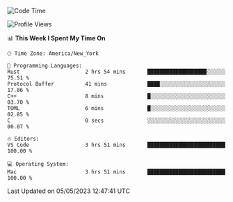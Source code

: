 <!--START_SECTION:waka-->
![Code Time](http://img.shields.io/badge/Code%20Time-357%20hrs%2037%20mins-blue)

![Profile Views](http://img.shields.io/badge/Profile%20Views-38-blue)

📊 **This Week I Spent My Time On** 

```text
🕑︎ Time Zone: America/New_York

💬 Programming Languages: 
Rust                     2 hrs 54 mins       ███████████████████░░░░░░   75.51 % 
Protocol Buffer          41 mins             ████░░░░░░░░░░░░░░░░░░░░░   17.86 % 
C++                      8 mins              █░░░░░░░░░░░░░░░░░░░░░░░░   03.70 % 
TOML                     6 mins              █░░░░░░░░░░░░░░░░░░░░░░░░   02.85 % 
C                        0 secs              ░░░░░░░░░░░░░░░░░░░░░░░░░   00.07 % 

🔥 Editors: 
VS Code                  3 hrs 51 mins       █████████████████████████   100.00 % 

💻 Operating System: 
Mac                      3 hrs 51 mins       █████████████████████████   100.00 % 
```


 Last Updated on 05/05/2023 12:47:41 UTC
<!--END_SECTION:waka-->
